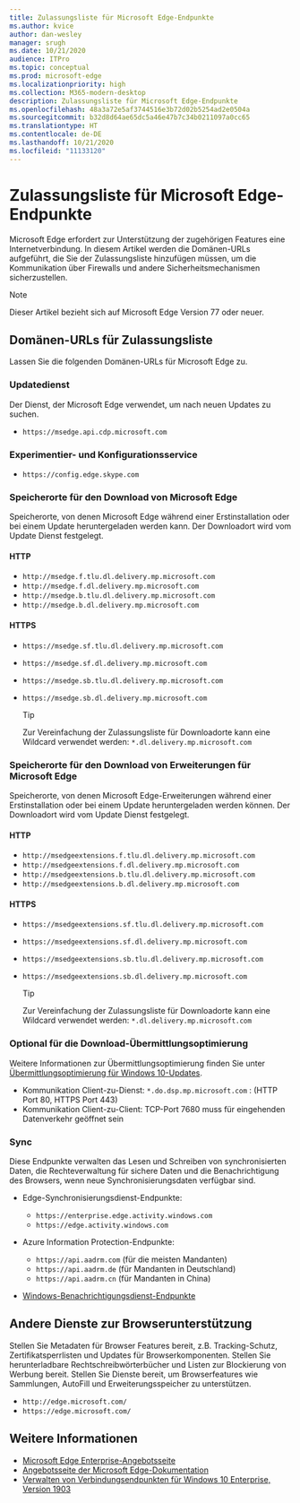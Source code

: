 ```yaml
---
title: Zulassungsliste für Microsoft Edge-Endpunkte
ms.author: kvice
author: dan-wesley
manager: srugh
ms.date: 10/21/2020
audience: ITPro
ms.topic: conceptual
ms.prod: microsoft-edge
ms.localizationpriority: high
ms.collection: M365-modern-desktop
description: Zulassungsliste für Microsoft Edge-Endpunkte
ms.openlocfilehash: 48a3a72e5af3744516e3b72d02b5254ad2e0504a
ms.sourcegitcommit: b32d8d64ae65dc5a46e47b7c34b0211097a0cc65
ms.translationtype: HT
ms.contentlocale: de-DE
ms.lasthandoff: 10/21/2020
ms.locfileid: "11133120"
---
```

# Zulassungsliste für Microsoft Edge-Endpunkte

Microsoft Edge erfordert zur Unterstützung der zugehörigen Features eine Internetverbindung. In diesem Artikel werden die Domänen-URLs aufgeführt, die Sie der Zulassungsliste hinzufügen müssen, um die Kommunikation über Firewalls und andere Sicherheitsmechanismen sicherzustellen.

> [!NOTE]
> Dieser Artikel bezieht sich auf Microsoft Edge Version 77 oder neuer.

## Domänen-URLs für Zulassungsliste

Lassen Sie die folgenden Domänen-URLs für Microsoft Edge zu.

### Updatedienst

Der Dienst, der Microsoft Edge verwendet, um nach neuen Updates zu suchen.

- `https://msedge.api.cdp.microsoft.com`

### Experimentier- und Konfigurationsservice

- `https://config.edge.skype.com`

### Speicherorte für den Download von Microsoft Edge

Speicherorte, von denen Microsoft Edge während einer Erstinstallation oder bei einem Update heruntergeladen werden kann. Der Downloadort wird vom Update Dienst festgelegt.

#### HTTP

- `http://msedge.f.tlu.dl.delivery.mp.microsoft.com`
- `http://msedge.f.dl.delivery.mp.microsoft.com`
- `http://msedge.b.tlu.dl.delivery.mp.microsoft.com`
- `http://msedge.b.dl.delivery.mp.microsoft.com`

#### HTTPS

- `https://msedge.sf.tlu.dl.delivery.mp.microsoft.com`
- `https://msedge.sf.dl.delivery.mp.microsoft.com`
- `https://msedge.sb.tlu.dl.delivery.mp.microsoft.com`
- `https://msedge.sb.dl.delivery.mp.microsoft.com`

  > [!TIP]
  > Zur Vereinfachung der Zulassungsliste für Downloadorte kann eine Wildcard verwendet werden: `*.dl.delivery.mp.microsoft.com`

### Speicherorte für den Download von Erweiterungen für Microsoft Edge

Speicherorte, von denen Microsoft Edge-Erweiterungen während einer Erstinstallation oder bei einem Update heruntergeladen werden können. Der Downloadort wird vom Update Dienst festgelegt.

#### HTTP

- `http://msedgeextensions.f.tlu.dl.delivery.mp.microsoft.com`
- `http://msedgeextensions.f.dl.delivery.mp.microsoft.com`
- `http://msedgeextensions.b.tlu.dl.delivery.mp.microsoft.com`
- `http://msedgeextensions.b.dl.delivery.mp.microsoft.com`

#### HTTPS

- `https://msedgeextensions.sf.tlu.dl.delivery.mp.microsoft.com`
- `https://msedgeextensions.sf.dl.delivery.mp.microsoft.com`
- `https://msedgeextensions.sb.tlu.dl.delivery.mp.microsoft.com`
- `https://msedgeextensions.sb.dl.delivery.mp.microsoft.com`

  > [!TIP]
  > Zur Vereinfachung der Zulassungsliste für Downloadorte kann eine Wildcard verwendet werden: `*.dl.delivery.mp.microsoft.com`

### Optional für die Download-Übermittlungsoptimierung

Weitere Informationen zur Übermittlungsoptimierung finden Sie unter [Übermittlungsoptimierung für Windows 10-Updates](https://aka.ms/waas-do).

- Kommunikation Client-zu-Dienst: `*.do.dsp.mp.microsoft.com` : (HTTP Port 80, HTTPS Port 443)
- Kommunikation Client-zu-Client: TCP-Port 7680 muss für eingehenden Datenverkehr geöffnet sein

### Sync

Diese Endpunkte verwalten das Lesen und Schreiben von synchronisierten Daten, die Rechteverwaltung für sichere Daten und die Benachrichtigung des Browsers, wenn neue Synchronisierungsdaten verfügbar sind.

- Edge-Synchronisierungsdienst-Endpunkte:

  - `https://enterprise.edge.activity.windows.com`
  - `https://edge.activity.windows.com`

- Azure Information Protection-Endpunkte:

  - `https://api.aadrm.com` (für die meisten Mandanten)
  - `https://api.aadrm.de` (für Mandanten in Deutschland)
  - `https://api.aadrm.cn` (für Mandanten in China)

- [Windows-Benachrichtigungsdienst-Endpunkte](https://docs.microsoft.com/windows/uwp/design/shell/tiles-and-notifications/firewall-allowlist-config)

## Andere Dienste zur Browserunterstützung

Stellen Sie Metadaten für Browser Features bereit, z.B. Tracking-Schutz, Zertifikatsperrlisten und Updates für Browserkomponenten. Stellen Sie herunterladbare Rechtschreibwörterbücher und Listen zur Blockierung von Werbung bereit. Stellen Sie Dienste bereit, um Browserfeatures wie Sammlungen, AutoFill und Erweiterungsspeicher zu unterstützen.

- `http://edge.microsoft.com/`
- `https://edge.microsoft.com/`

## Weitere Informationen

- [Microsoft Edge Enterprise-Angebotsseite](https://aka.ms/EdgeEnterprise)
- [Angebotsseite der Microsoft Edge-Dokumentation](https://docs.microsoft.com/DeployEdge/)
- [Verwalten von Verbindungsendpunkten für Windows 10 Enterprise, Version 1903](https://docs.microsoft.com/windows/privacy/manage-windows-1903-endpoints)

